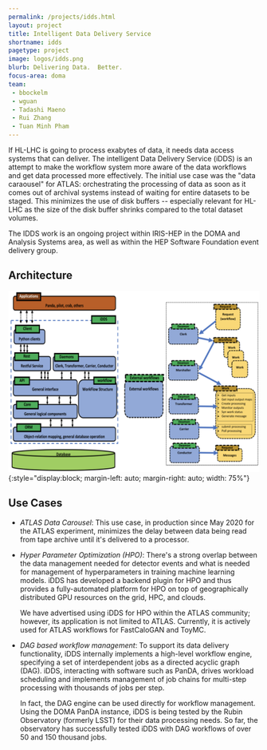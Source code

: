 ```yaml
---
permalink: /projects/idds.html
layout: project
title: Intelligent Data Delivery Service
shortname: idds
pagetype: project
image: logos/idds.png
blurb: Delivering Data.  Better.
focus-area: doma
team:
 - bbockelm
 - wguan
 - Tadashi Maeno
 - Rui Zhang
 - Tuan Minh Pham
---
```


If HL-LHC is going to process exabytes of data, it needs data access systems
that can deliver.  The intelligent Data Delivery Service (iDDS) is an attempt
to make the workflow system more aware of the data workflows and get data
processed more effectively.  The initial use case was the "data caraousel" for
ATLAS: orchestrating the processing of data as soon as it comes out of archival
systems instead of waiting for entire datasets to be staged.  This minimizes
the use of disk buffers -- especially relevant for HL-LHC as the size of the
disk buffer shrinks compared to the total dataset volumes.

The IDDS work is an ongoing project within IRIS-HEP in the DOMA and
Analysis Systems area, as well as within the HEP Software Foundation
event delivery group.

## Architecture
![iDDS Architecture](/assets/images/idds_architecture.png){:style="display:block; margin-left: auto; margin-right: auto; width: 75%"}

## Use Cases

 * *ATLAS Data Carousel*:  This use case, in production since May 2020 for the
   ATLAS experiment, minimizes the delay between data being read from tape
   archive until it's delivered to a processor.

 * *Hyper Parameter Optimization (HPO)*: There's a strong overlap between the
   data management needed for detector events and what is needed for management
   of hyperparameters in training machine learning models. iDDS has developed
   a backend plugin for HPO and thus provides a fully-automated platform for
   HPO on top of geographically distributed GPU resources on the grid, HPC, and
   clouds.

   We have advertised using iDDS for HPO within the ATLAS community; however,
   its application is not limited to ATLAS. Currently, it is actively used for
   ATLAS workflows for FastCaloGAN and ToyMC.

 * *DAG based workflow management*: To support its data delivery functionality,
   iDDS internally implements a high-level workflow engine, specifying a set of
   interdependent jobs as a directed acyclic graph (DAG).  iDDS, interacting
   with software such as PanDA, drives workload scheduling and implements
   management of job chains for multi-step processing with thousands of jobs
   per step.

   In fact, the DAG engine can be used directly for workflow management.  Using
   the DOMA PanDA instance, iDDS is being tested by the Rubin Observatory
   (formerly LSST) for their data processing needs.  So far, the observatory has
   successfully tested iDDS with DAG workflows of over 50 and 150 thousand jobs.
